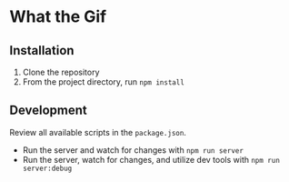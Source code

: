 # What the Gif
## Installation
1. Clone the repository
2. From the project directory, run `npm install`
## Development
Review all available scripts in the `package.json`.
- Run the server and watch for changes with `npm run server`
- Run the server, watch for changes, and utilize dev tools with `npm run server:debug`